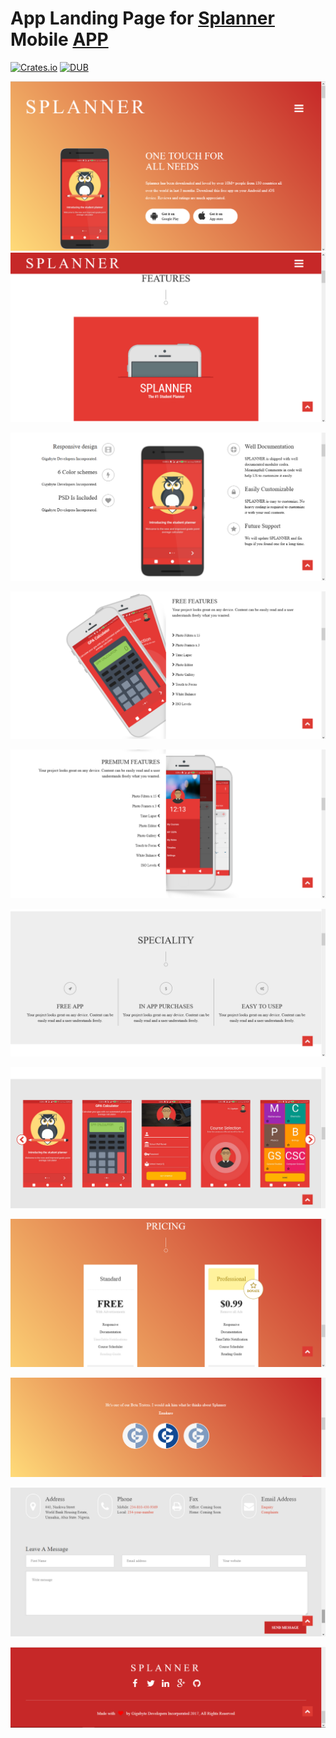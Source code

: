 App Landing Page for <a href="http://gigabytedevelopersinc.com/apps/splanner">Splanner</a> Mobile <a href="#">APP</a>
====================================================================

[![Crates.io](https://img.shields.io/crates/l/rustc-serialize.svg)](#)
[![DUB](https://img.shields.io/badge/downloads-1k%2Fweek-green.svg)]()

![Splanner-WEB](https://raw.githubusercontent.com/gigabytedevelopers/Splanner-WEB/master/img/banners/banner1.png)
![Splanner-WEB](https://raw.githubusercontent.com/gigabytedevelopers/Splanner-WEB/master/img/banners/banner2.png)


![Splanner-WEB](https://raw.githubusercontent.com/gigabytedevelopers/Splanner-WEB/master/img/banners/banner3.png)

![Splanner-WEB](https://raw.githubusercontent.com/gigabytedevelopers/Splanner-WEB/master/img/banners/banner4.png)

![Splanner-WEB](https://raw.githubusercontent.com/gigabytedevelopers/Splanner-WEB/master/img/banners/banner5.png)

![Splanner-WEB](https://raw.githubusercontent.com/gigabytedevelopers/Splanner-WEB/master/img/banners/banner6.png)

![Splanner-WEB](https://raw.githubusercontent.com/gigabytedevelopers/Splanner-WEB/master/img/banners/banner7.png)

![Splanner-WEB](https://raw.githubusercontent.com/gigabytedevelopers/Splanner-WEB/master/img/banners/banner8.png)

![Splanner-WEB](https://raw.githubusercontent.com/gigabytedevelopers/Splanner-WEB/master/img/banners/banner9.png)

![Splanner-WEB](https://raw.githubusercontent.com/gigabytedevelopers/Splanner-WEB/master/img/banners/banner10.png)

![Splanner-WEB](https://raw.githubusercontent.com/gigabytedevelopers/Splanner-WEB/master/img/banners/banner11.png)
